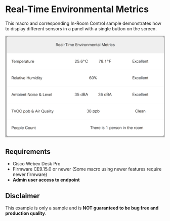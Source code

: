 # Real-Time Environmental Metrics

This macro and corresponding In-Room Control sample demonstrates how to display different sensors in a panel with a single button on the screen.

![](https://github.com/SarahCiscoFrance/Real_Time_Metrics/blob/main/Real_Time_Metrics_Panel_Alert.png)

## Requirements

+ Cisco Webex Desk Pro
+ Firmware CE9.15.0 or newer (Some macro using newer features require newer firmware)
+ **Admin user access to endpoint**

## Disclaimer

This example is only a sample and is **NOT guaranteed to be bug free and production quality**.
